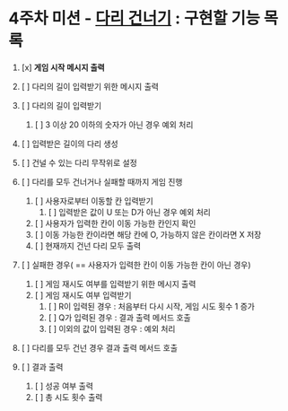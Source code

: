 # 4주차 미션 - [다리 건너기](https://www.notion.so/ca474d281e414157881a7047f8ebe24a?v=11d6ac51a94948b392677cbf12ddd306) : 구현할 기능 목록

1. [x] **게임 시작 메시지 출력**
2. [ ] 다리의 길이 입력받기 위한 메시지 출력
3. [ ] 다리의 길이 입력받기
   1. [ ] 3 이상 20 이하의 숫자가 아닌 경우 예외 처리
4. [ ] 입력받은 길이의 다리 생성
5. [ ] 건널 수 있는 다리 무작위로 설정


1. [ ] 다리를 모두 건너거나 실패할 때까지 게임 진행
   1. [ ] 사용자로부터 이동할 칸 입력받기
      1. [ ] 입력받은 값이 U 또는 D가 아닌 경우 예외 처리
   2. [ ] 사용자가 입력한 칸이 이동 가능한 칸인지 확인
   3. [ ] 이동 가능한 칸이라면 해당 칸에 O, 가능하지 않은 칸이라면 X 저장
   4. [ ] 현재까지 건넌 다리 모두 출력


2. [ ] 실패한 경우( == 사용자가 입력한 칸이 이동 가능한 칸이 아닌 경우)
   1. [ ] 게임 재시도 여부를 입력받기 위한 메시지 출력
   2. [ ] 게임 재시도 여부 입력받기
      1. [ ] R이 입력된 경우 : 처음부터 다시 시작, 게임 시도 횟수 1 증가
      2. [ ] Q가 입력된 경우 : 결과 출력 메서드 호출
      3. [ ] 이외의 값이 입력된 경우 : 예외 처리
3. [ ] 다리를 모두 건넌 경우 결과 출력 메서드 호출


4. [ ] 결과 출력
   1. [ ] 성공 여부 출력
   2. [ ] 총 시도 횟수 출력